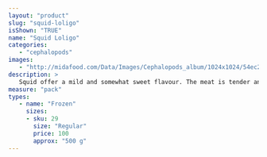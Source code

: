 ```yaml
---
layout: "product"
slug: "squid-loligo"
isShown: "TRUE"
name: "Squid Loligo"
categories:
   - "cephalopods"
images:
   - "http://midafood.com/Data/Images/Cephalopods_album/1024x1024/54ec217854e5a294.jpg"
description: >
   Squid offer a mild and somewhat sweet flavour. The meat is tender and succulent. Frozen tubes should be ivory-white in colour and have no distinct odor.
measure: "pack"
types: 
   - name: "Frozen"
     sizes: 
     - sku: 29
       size: "Regular"
       price: 100
       approx: "500 g"
---
```

